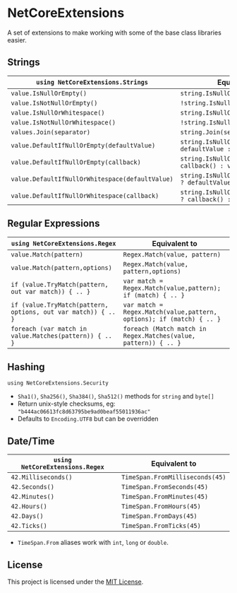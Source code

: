 # NetCoreExtensions

A set of extensions to make working with some of the base class libraries easier.


## Strings

| `using NetCoreExtensions.Strings`                 | Equivalent to                                               |
| ------------------------------------------------- | ----------------------------------------------------------- |
| `value.IsNullOrEmpty()`                           | `string.IsNullOrEmpty(value)`                               |
| `value.IsNotNullOrEmpty()`                        | `!string.IsNullOrEmpty(value)`                              |
| `value.IsNullOrWhitespace()`                      | `string.IsNullOrWhitespace(value)`                          |
| `value.IsNotNullOrWhitespace()`                   | `!string.IsNullOrWhitespace(value)`                         |
| `values.Join(separator)`                          | `string.Join(separator, values)`                            |
| `value.DefaultIfNullOrEmpty(defaultValue)`        | `string.IsNullOrEmpty(value) ? defaultValue : value`        |
| `value.DefaultIfNullOrEmpty(callback)`            | `string.IsNullOrEmpty(value) ? callback() : value`          |
| `value.DefaultIfNullOrWhitespace(defaultValue)`   | `string.IsNullOrWhitespace(value) ? defaultValue : value`   |
| `value.DefaultIfNullOrWhitespace(callback)`       | `string.IsNullOrWhitespace(value) ? callback() : value`     |

## Regular Expressions

| `using NetCoreExtensions.Regex`                                 | Equivalent to                                                          |
| --------------------------------------------------------------- | ---------------------------------------------------------------------- |
| `value.Match(pattern)`                                          | `Regex.Match(value, pattern)`                                          |
| `value.Match(pattern,options)`                                  | `Regex.Match(value, pattern,options)`                                  |
| `if (value.TryMatch(pattern, out var match)) { .. }`            | `var match = Regex.Match(value,pattern); if (match) { .. }`            |
| `if (value.TryMatch(pattern, options, out var match)) { .. }`   | `var match = Regex.Match(value,pattern, options); if (match) { .. }`   |
| `foreach (var match in value.Matches(pattern)) { .. } `         | `foreach (Match match in Regex.Matches(value, pattern)) { .. } `       |

## Hashing

`using NetCoreExtensions.Security`

* `Sha1()`, `Sha256()`, `Sha384()`, `Sha512()` methods for `string` and `byte[]`
* Return unix-style checksums, eg: `"b444ac06613fc8d63795be9ad0beaf55011936ac"`
* Defaults to `Encoding.UTF8` but can be overridden

## Date/Time

| `using NetCoreExtensions.Regex`   | Equivalent to                         |
| --------------------------------- | ------------------------------------- |
| `42.Milliseconds()`               | `TimeSpan.FromMilliseconds(45)`       |
| `42.Seconds()`                    | `TimeSpan.FromSeconds(45)`            |
| `42.Minutes()`                    | `TimeSpan.FromMinutes(45)`            |
| `42.Hours()`                      | `TimeSpan.FromHours(45)`              |
| `42.Days()`                       | `TimeSpan.FromDays(45)`               |
| `42.Ticks()`                      | `TimeSpan.FromTicks(45)`              |

 * `TimeSpan.From` aliases work with `int`, `long` or `double`.


## License

This project is licensed under the [MIT License](LICENSE.md).
